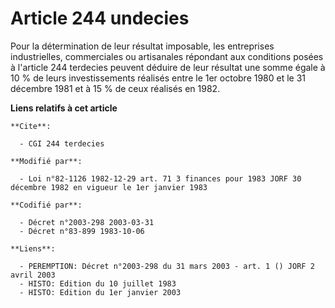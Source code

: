 # Article 244 undecies

Pour la détermination de leur résultat imposable, les entreprises industrielles, commerciales ou artisanales répondant aux
conditions posées à l'article 244 terdecies peuvent déduire de leur résultat une somme égale à 10 % de leurs investissements
réalisés entre le 1er octobre 1980 et le 31 décembre 1981 et à 15 % de ceux réalisés en 1982.

**Liens relatifs à cet article**

	**Cite**:

	  - CGI 244 terdecies

	**Modifié par**:

	  - Loi n°82-1126 1982-12-29 art. 71 3 finances pour 1983 JORF 30 décembre 1982 en vigueur le 1er janvier 1983

	**Codifié par**:

	  - Décret n°2003-298 2003-03-31
	  - Décret n°83-899 1983-10-06

	**Liens**:

	  - PEREMPTION: Décret n°2003-298 du 31 mars 2003 - art. 1 () JORF 2 avril 2003
	  - HISTO: Edition du 10 juillet 1983
	  - HISTO: Edition du 1er janvier 2003
